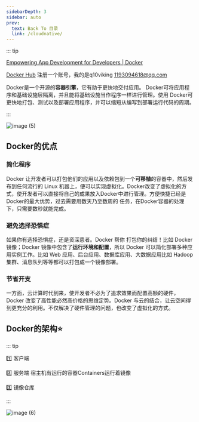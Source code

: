 ```yaml
---
sidebarDepth: 3
sidebar: auto
prev:
  text: Back To 目录
  link: /cloudnative/
---
```




::: tip

[Empowering App Development for Developers | Docker](https://www.docker.com/)

[Docker Hub](https://hub.docker.com/) 注册一个账号，我的是q10viking  1193094618@qq.com

 Docker是一个开源的**容器引擎**，它有助于更快地交付应用。 Docker可将应用程序和基础设施层隔离，并且能将基础设施当作程序一样进行管理。使用 Docker可更快地打包、测试以及部署应用程序，并可以缩短从编写到部署运行代码的周期。

:::

![image (5)](https://gitee.com/q10viking/PictureRepos/raw/master/images//202112151643391.jpg)

## Docker的优点

### 简化程序

Docker 让开发者可以打包他们的应用以及依赖包到一个**可移植**的容器中，然后发布到任何流行的 Linux 机器上，便可以实现虚拟化。Docker改变了虚拟化的方式，使开发者可以直接将自己的成果放入Docker中进行管理。方便快捷已经是 Docker的最大优势，过去需要用数天乃至数周的 任务，在Docker容器的处理下，只需要数秒就能完成。

### 避免选择恐惧症

如果你有选择恐惧症，还是资深患者。Docker 帮你 打包你的纠结！比如 Docker 镜像；Docker 镜像中包含了**运行环境和配置**，所以 Docker 可以简化部署多种应用实例工作。比如 Web 应用、后台应用、数据库应用、大数据应用比如 Hadoop 集群、消息队列等等都可以打包成一个镜像部署。

### **节省开支**

一方面，云计算时代到来，使开发者不必为了追求效果而配置高额的硬件，Docker 改变了高性能必然高价格的思维定势。Docker 与云的结合，让云空间得到更充分的利用。不仅解决了硬件管理的问题，也改变了虚拟化的方式。



## Docker的架构:star:

::: tip

:one: 客户端

:two: 服务端  宿主机有运行的容器Containers运行着镜像

:three: 镜像仓库

:::

![image (6)](https://gitee.com/q10viking/PictureRepos/raw/master/images//202112151649256.jpg)

